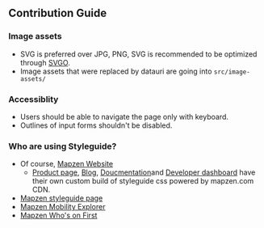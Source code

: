 Contribution Guide
-----------------


### Image assets

- SVG is preferred over JPG, PNG, SVG is recommended to be optimized through [SVGO](https://github.com/svg/svgo).
- Image assets that were replaced by datauri are going into `src/image-assets/`

### Accessiblity

- Users should be able to navigate the page only with keyboard.
- Outlines of input forms shouldn't be disabled.


### Who are using Styleguide?

- Of course, [Mapzen Website](https://mapzen.com/)
  - [Product page](https://mapzen.com/products/), [Blog](https://mapzen.com/blog/), [Doucmentation](https://mapzen.com/documentation/)and [Developer dashboard](https://mapzen.com/developers/sign_in) have their own custom build of styleguide css powered by mapzen.com CDN.
- [Mapzen styleguide page](https://mapzen.com/common/styleguide/)
- [Mapzen Mobility Explorer](https://mapzen.com/mobility/explorer)
- [Mapzen Who's on First](https://whosonfirst.mapzen.com/)
